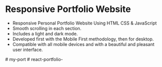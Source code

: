# Responsive Portfolio Website 

- Responsive Personal Portfolio Website Using HTML CSS & JavaScript
- Smooth scrolling in each section.
- Includes a light and dark mode.
- Developed first with the Mobile First methodology, then for desktop.
- Compatible with all mobile devices and with a beautiful and pleasant user interface.


#   m y - p o r t  
 #   r e a c t - p o r t f o l i o -  
 